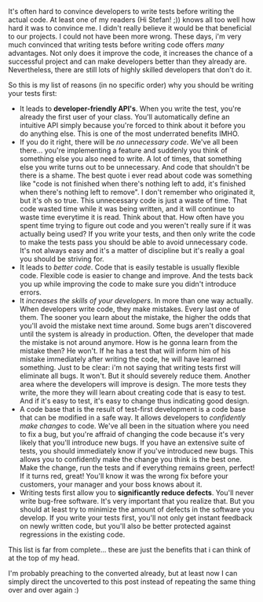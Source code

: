 It's often hard to convince developers to write tests before writing the actual code. At least one of my readers (Hi Stefan! ;)) knows all too well how hard it was to convince me. I didn't really believe it would be that beneficial to our projects. I could not have been more wrong. These days, i'm very much convinced that writing tests before writing code offers *many* advantages. Not only does it improve the code, it increases the chance of a successful project and can make developers better than they already are.  Nevertheless, there are still lots of highly skilled developers that don't do it.

So this is my list of reasons (in no specific order) why you should be writing your tests first:

 * It leads to <strong>developer-friendly API's</strong>. When you write the test, you're already the first user of your class.  You'll automatically define an intuitive API simply because you're forced to think about it before you do anything else.  This is one of the most underrated benefits IMHO.
 * If you do it right, there will be *no unnecessary code*. We've all been there... you're implementing a feature and suddenly you think of something else you also need to write. A lot of times, that something else you write turns out to be unnecessary. And code that shouldn't be there is a shame. The best quote i ever read about code was something like "code is not finished when there's nothing left to add, it's finished when there's nothing left to remove". I don't remember who originated it, but it's oh so true.  This unnecessary code is just a waste of time. That code wasted time while it was being written, and it will continue to waste time everytime it is read. Think about that. How often have you spent time trying to figure out code and you weren't really sure if it was actually being used? If you write your tests, and then only write the code to make the tests pass you should be able to avoid unnecessary code. It's not always easy and it's a matter of discipline but it's really a goal you should be striving for.
 * It leads to *better code*. Code that is easily testable is usually flexible code. Flexible code is easier to change and improve. And the tests back you up while improving the code to make sure you didn't introduce errors.
 * It *increases the skills of your developers*. In more than one way actually. When developers write code, they make mistakes. Every last one of them. The sooner you learn about the mistake, the higher the odds that you'll avoid the mistake next time around. Some bugs aren't discovered until the system is already in production. Often, the developer that made the mistake is not around anymore. How is he gonna learn from the mistake then? He won't. If he has a test that will inform him of his mistake immediately after writing the code, he will have learned something. Just to be clear: i'm not saying that writing tests first will eliminate all bugs. It won't. But it should severely reduce them.  Another area where the developers will improve is design. The more tests they write, the more they will learn about creating code that is easy to test. And if it's easy to test, it's easy to change thus indicating good design.
 * A code base that is the result of test-first development is a code base that can be modified in a safe way. It allows developers to *confidently make changes* to code. We've all been in the situation where you need to fix a bug, but you're affraid of changing the code because it's very likely that you'll introduce new bugs. If you have an extensive suite of tests, you should immediately know if you've introduced new bugs.  This allows you to confidently make the change you think is the best one.  Make the change, run the tests and if everything remains green, perfect! If it turns red, great! You'll know it was the wrong fix before your customers, your manager and your boss knows about it.
 * Writing tests first allow you to <strong>significantly reduce defects</strong>. You'll never write bug-free software. It's very important that you realize that. But you should at least try to minimize the amount of defects in the software you develop. If you write your tests first, you'll not only get instant feedback on newly written code, but you'll also be better protected against regressions in the existing code.
 
This list is far from complete... these are just the benefits that i can think of at the top of my head.

I'm probably preaching to the converted already, but at least now I can simply direct the uncoverted to this post instead of repeating the same thing over and over again :)